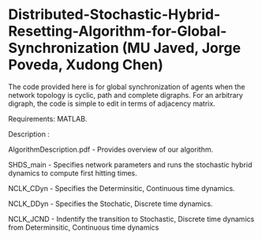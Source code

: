# Distributed-Stochastic-Hybrid-Resetting-Algorithm-for-Global-Synchronization (MU Javed, Jorge Poveda, Xudong Chen)

The code provided here is for global synchronization of agents when the network topology is cyclic, path and complete digraphs. For an arbitrary digraph, the code is simple to edit in terms of adjacency matrix. 

Requirements: MATLAB.

Description : 

AlgorithmDescription.pdf - Provides overview of our algorithm.

SHDS_main - Specifies network parameters and runs the stochastic hybrid dynamics to compute first hitting times.

NCLK_CDyn - Specifies the Determinsitic, Continuous time dynamics.

NCLK_DDyn - Specifies the Stochatic, Discrete time dynamics.

NCLK_JCND - Indentify the transition to Stochastic, Discrete time dynamics from  Determinsitic,               Continuous time dynamics



